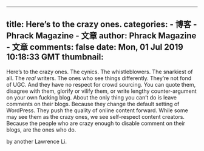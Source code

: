 
---
title: Here’s to the crazy ones.
categories: 
    - 博客
    - Phrack Magazine - 文章
author: Phrack Magazine - 文章
comments: false
date: Mon, 01 Jul 2019 10:18:33 GMT
thumbnail: 
---

<div>   
<p>Here’s to the crazy ones. The cynics. The whistleblowers. The snarkiest of all. The <em>real</em> writers. The ones who see things differently. They’re not fond of UGC. And they have no respect for crowd sourcing. You can quote them, disagree with them, glorify or vilify them, or write lengthy counter-argument on your own fucking blog. About the only thing you can’t do is leave comments on their blogs. Because they change the default setting of WordPress. They push the quality of online content forward. While some may see them as the crazy ones, we see self-respect content creators. Because the people who are crazy enough to disable comment on their blogs, are the ones who do.</p>



<p>by another Lawrence Li.</p>
  
</div>
            